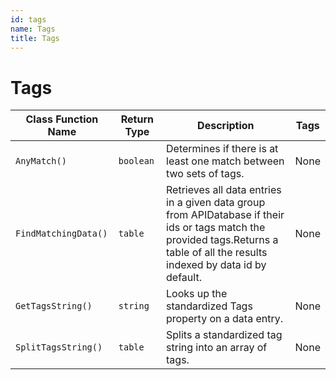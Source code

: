 ```yaml
---
id: tags
name: Tags
title: Tags
---
```


# Tags

| Class Function Name | Return Type | Description | Tags |
| ------------------- | ----------- | ----------- | ---- |
| `AnyMatch()` | `boolean` | Determines if there is at least one match between two sets of tags.| None |
| `FindMatchingData()` | `table` | Retrieves all data entries in a given data group from APIDatabase if their ids or tags match the provided tags.Returns a table of all the results indexed by data id by default.| None |
| `GetTagsString()` | `string` | Looks up the standardized Tags property on a data entry.| None |
| `SplitTagsString()` | `table` | Splits a standardized tag string into an array of tags.| None |
